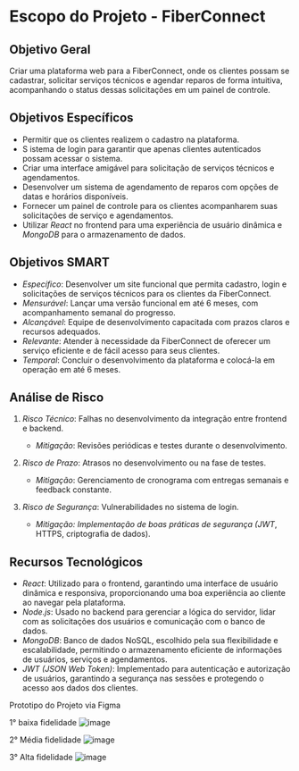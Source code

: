# Escopo do Projeto - FiberConnect

## Objetivo Geral
Criar uma plataforma web para a FiberConnect, onde os clientes possam se cadastrar, solicitar serviços técnicos e agendar reparos de forma intuitiva, acompanhando o status dessas solicitações em um painel de controle.

## Objetivos Específicos
- Permitir que os clientes realizem o cadastro na plataforma.
- S istema de login para garantir que apenas clientes autenticados possam acessar o sistema.
- Criar uma interface amigável para solicitação de serviços técnicos e agendamentos.
- Desenvolver um sistema de agendamento de reparos com opções de datas e horários disponíveis.
- Fornecer um painel de controle para os clientes acompanharem suas solicitações de serviço e agendamentos.
- Utilizar *React* no frontend para uma experiência de usuário dinâmica e *MongoDB* para o armazenamento de dados.

## Objetivos SMART
- *Específico*: Desenvolver um site funcional que permita cadastro, login e solicitações de serviços técnicos para os clientes da FiberConnect.
- *Mensurável*: Lançar uma versão funcional em até 6 meses, com acompanhamento semanal do progresso.
- *Alcançável*: Equipe de desenvolvimento capacitada com prazos claros e recursos adequados.
- *Relevante*: Atender à necessidade da FiberConnect de oferecer um serviço eficiente e de fácil acesso para seus clientes.
- *Temporal*: Concluir o desenvolvimento da plataforma e colocá-la em operação em até 6 meses.

## Análise de Risco
1. *Risco Técnico*: Falhas no desenvolvimento da integração entre frontend e backend.
   - *Mitigação*: Revisões periódicas e testes durante o desenvolvimento.

2. *Risco de Prazo*: Atrasos no desenvolvimento ou na fase de testes.
   - *Mitigação*: Gerenciamento de cronograma com entregas semanais e feedback constante.

3. *Risco de Segurança*: Vulnerabilidades no sistema de login.
   - *Mitigação: Implementação de boas práticas de segurança (JWT*, HTTPS, criptografia de dados).

## Recursos Tecnológicos
- *React*: Utilizado para o frontend, garantindo uma interface de usuário dinâmica e responsiva, proporcionando uma boa experiência ao cliente ao navegar pela plataforma.
- *Node.js*: Usado no backend para gerenciar a lógica do servidor, lidar com as solicitações dos usuários e comunicação com o banco de dados.
- *MongoDB*: Banco de dados NoSQL, escolhido pela sua flexibilidade e escalabilidade, permitindo o armazenamento eficiente de informações de usuários, serviços e agendamentos.
- *JWT (JSON Web Token)*: Implementado para autenticação e autorização de usuários, garantindo a segurança nas sessões e protegendo o acesso aos dados dos clientes.




Prototipo do Projeto via Figma

1° baixa fidelidade 
![image](https://github.com/user-attachments/assets/3108be6d-6fed-47c4-a71d-04ae51df4e8e)

2° Média fidelidade
![image](https://github.com/user-attachments/assets/267cd8d8-8c24-4459-bc3f-2d4f46974e8c)

3° Alta fidelidade
![image](https://github.com/user-attachments/assets/e16aa2de-5da4-4a54-bcc0-7798d5e119a7)

